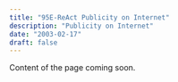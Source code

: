 ```yaml
---
title: "95E-ReAct Publicity on Internet"
description: "Publicity on Internet"
date: "2003-02-17"
draft: false
---
```


Content of the page coming soon.
